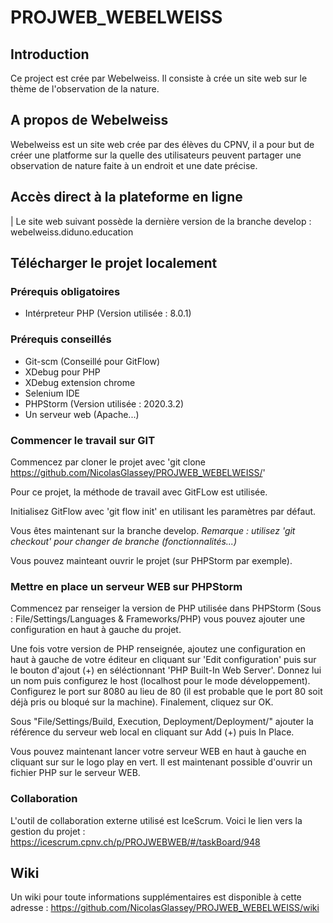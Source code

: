 # PROJWEB_WEBELWEISS

## Introduction 
Ce project est crée par Webelweiss. 
Il consiste à crée un site web sur le thème de l'observation de la nature. 

## A propos de Webelweiss
Webelweiss est un site web crée par des élèves du CPNV, il a pour but de créer une platforme sur la quelle des utilisateurs peuvent partager une observation de nature faite à un endroit et une date précise. 

## Accès direct à la plateforme en ligne
| Le site web suivant possède la dernière version de la branche develop : webelweiss.diduno.education

## Télécharger le projet localement  
### Prérequis obligatoires
- Intérpreteur PHP (Version utilisée : 8.0.1)

### Prérequis conseillés
- Git-scm (Conseillé pour GitFlow)
- XDebug pour PHP
- XDebug extension chrome
- Selenium IDE
- PHPStorm (Version utilisée : 2020.3.2)
- Un serveur web (Apache...)

### Commencer le travail sur GIT
Commencez par cloner le projet avec 'git clone https://github.com/NicolasGlassey/PROJWEB_WEBELWEISS/'

Pour ce projet, la méthode de travail avec GitFLow est utilisée.

Initialisez GitFlow avec 'git flow init' en utilisant les paramètres par défaut.

Vous êtes maintenant sur la branche develop. *Remarque : utilisez 'git checkout' pour changer de branche (fonctionnalités...)*

Vous pouvez mainteant ouvrir le projet (sur PHPStorm par exemple).


### Mettre en place un serveur WEB sur PHPStorm
Commencez par renseiger la version de PHP utilisée dans PHPStorm (Sous : File/Settings/Languages & Frameworks/PHP) vous pouvez ajouter une configuration en haut à gauche du projet.

Une fois votre version de PHP renseignée, ajoutez une configuration en haut à gauche de votre éditeur en cliquant sur 'Edit configuration' puis sur le bouton d'ajout (+) en séléctionnant 'PHP Built-In Web Server'. Donnez lui un nom puis configurez le host (localhost pour le mode développement). Configurez le port sur 8080 au lieu de 80 (il est probable que le port 80 soit déjà pris ou bloqué sur la machine). Finalement, cliquez sur OK.

Sous "File/Settings/Build, Execution, Deployment/Deployment/" ajouter la référence du serveur web local en cliquant sur Add (+) puis In Place. 

Vous pouvez maintenant lancer votre serveur WEB en haut à gauche en cliquant sur sur le logo play en vert. Il est maintenant possible d'ouvrir un fichier PHP sur le serveur WEB.

### Collaboration
L'outil de collaboration externe utilisé est IceScrum. Voici le lien vers la gestion du projet : https://icescrum.cpnv.ch/p/PROJWEBWEB/#/taskBoard/948

## Wiki
Un wiki pour toute informations supplémentaires est disponible à cette adresse : https://github.com/NicolasGlassey/PROJWEB_WEBELWEISS/wiki
